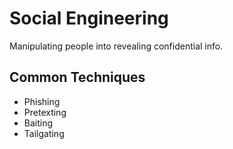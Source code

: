 # Social Engineering

Manipulating people into revealing confidential info.

## Common Techniques
- Phishing
- Pretexting
- Baiting
- Tailgating